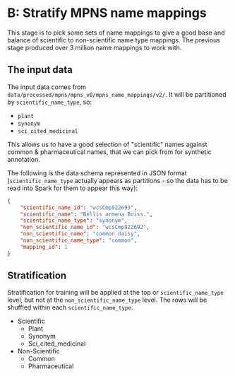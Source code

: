 # B: Stratify MPNS name mappings

This stage is to pick some sets of name mappings to give a good base and balance of scientific to non-scientific name type mappings. The previous stage produced over 3 million name mappings to work with.

## The input data

The input data comes from `data/processed/mpns/mpns_v8/mpns_name_mappings/v2/`. It will be partitioned by `scientific_name_type`, so:
- `plant`
- `synonym`
- `sci_cited_medicinal`

This allows us to have a good selection of "scientific" names against common & pharmaceutical names, that we can pick from for synthetic annotation.

The following is the data schema represented in JSON format (`scientific_name_type` actually appears as partitions - so the data has to be read into Spark for them to appear this way):

```json
{
    "scientific_name_id": "wcsCmp922693",
    "scientific_name": "Bellis armena Boiss.",
    "scientific_name_type": "synonym",
    "non_scientific_name_id": "wcsCmp922692",
    "non_scientific_name": "common daisy",
    "non_scientific_name_type": "common",
    "mapping_id": 1
}
```


## Stratification

Stratification for training will be applied at the top or `scientific_name_type` level, but not at the `non_scientific_name_type` level. The rows will be shuffled within each `scientific_name_type`.

- Scientific
    - Plant
    - Synonym
    - Sci_cited_medicinal
- Non-Scientific
    - Common
    - Pharmaceutical
